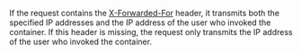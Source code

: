 If the request contains the [X-Forwarded-For](https://en.wikipedia.org/wiki/X-Forwarded-For) header, it transmits both the specified IP addresses and the IP address of the user who invoked the container. If this header is missing, the request only transmits the IP address of the user who invoked the container.